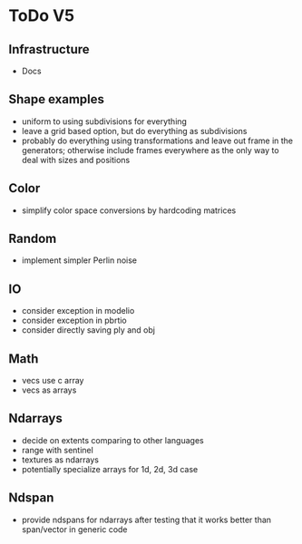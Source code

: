 # ToDo V5

## Infrastructure

- Docs

## Shape examples

- uniform to using subdivisions for everything
- leave a grid based option, but do everything as subdivisions
- probably do everything using transformations and leave out frame
  in the generators; otherwise include frames everywhere as the only way to
  deal with sizes and positions

## Color

- simplify color space conversions by hardcoding matrices

## Random

- implement simpler Perlin noise

## IO

- consider exception in modelio
- consider exception in pbrtio
- consider directly saving ply and obj

## Math

- vecs use c array
- vecs as arrays

## Ndarrays

- decide on extents comparing to other languages
- range with sentinel
- textures as ndarrays
- potentially specialize arrays for 1d, 2d, 3d case

## Ndspan

- provide ndspans for ndarrays after testing that it works better than
  span/vector in generic code
